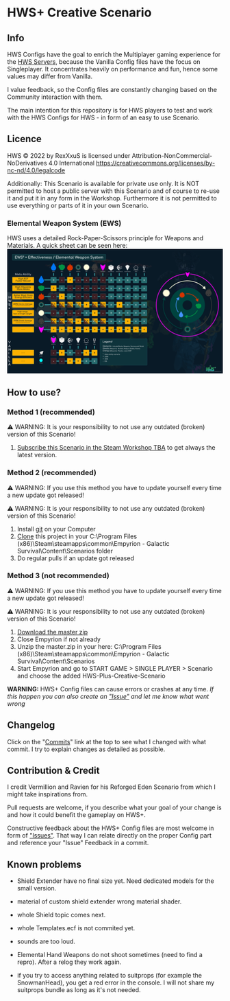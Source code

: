 # HWS+ Creative Scenario

## Info

HWS Configs have the goal to enrich the Multiplayer gaming experience for the [HWS Servers](https://empyrion-homeworld.net), because the Vanilla Config files have the focus on Singleplayer.
It concentrates heavily on performance and fun, hence some values may differ from Vanilla.

I value feedback, so the Config files are constantly changing based on the Community interaction with them.

The main intention for this repository is for HWS players to test and work with the HWS Configs for HWS - in form of an easy to use Scenario.

## Licence
HWS © 2022 by RexXxuS is licensed under Attribution-NonCommercial-NoDerivatives 4.0 International
https://creativecommons.org/licenses/by-nc-nd/4.0/legalcode

Additionally: This Scenario is available for private use only. It is NOT permitted to host a public server with this Scenario and of course to re-use it and put it in any form in the Workshop.
Furthermore it is not permitted to use everything or parts of it in your own Scenario.

### Elemental Weapon System (EWS)
HWS uses a detailed Rock-Paper-Scissors principle for Weapons and Materials. A quick sheet can be seen here:
![HWS-Elemental-Effectiveness](https://github.com/B-iggy/HWS-Plus-Creative-Scenario/blob/main/SharedData/Content/Prefabs/HWS-Elemental-Effectiveness.png?raw=true)


## How to use?

### Method 1 (recommended)
⚠ WARNING: It is your responsibility to not use any outdated (broken) version of this Scenario!

1. [Subscribe this Scenario in the Steam Workshop TBA](#) to get always the latest version.

### Method 2 (recommended)
⚠ WARNING: If you use this method you have to update yourself every time a new update got released!

⚠ WARNING: It is your responsibility to not use any outdated (broken) version of this Scenario!

1. Install [git](https://git-scm.com/downloads) on your Computer
2. [Clone](https://github.com/B-iggy/HWS-Plus-Creative-Scenario.git) this project in your C:\Program Files (x86)\Steam\steamapps\common\Empyrion - Galactic Survival\Content\Scenarios folder
3. Do regular pulls if an update got released

### Method 3 (not recommended)
⚠ WARNING: If you use this method you have to update yourself every time a new update got released!

⚠ WARNING: It is your responsibility to not use any outdated (broken) version of this Scenario!

1. [Download the master zip](https://github.com/B-iggy/HWS-Plus-Creative-Scenario/archive/refs/heads/main.zip)
2. Close Empyrion if not already
3. Unzip the master.zip in your here: C:\Program Files (x86)\Steam\steamapps\common\Empyrion - Galactic Survival\Content\Scenarios
4. Start Empyrion and go to START GAME > SINGLE PLAYER > Scenario and choose the added HWS-Plus-Creative-Scenario

**WARNING:** HWS+ Config files can cause errors or crashes at any time.
*If this happen you can also create an ["Issue"](https://github.com/B-iggy/HWS-Plus-Creative-Scenario/issues) and let me know what went wrong*

## Changelog

Click on the "[Commits](https://github.com/B-iggy/HWS-Plus-Creative-Scenario/commits/main)" link at the top to see what I changed with what commit. I try to explain changes as detailed as possible.

## Contribution & Credit

I credit Vermillion and Ravien for his Reforged Eden Scenario from which I might take inspirations from.

Pull requests are welcome, if you describe what your goal of your change is and how it could benefit the gameplay on HWS+.

Constructive feedback about the HWS+ Config files are most welcome in form of ["Issues"](https://github.com/B-iggy/HWS-Plus-Creative-Scenario/issues). That way I can relate directly on the proper Config part and reference your "Issue" Feedback in a commit.

## Known problems

* Shield Extender have no final size yet. Need dedicated models for the small version.

* material of custom shield extender wrong material shader.

* whole Shield topic comes next.

* whole Templates.ecf is not commited yet.

* sounds are too loud.

* Elemental Hand Weapons do not shoot sometimes (need to find a repro). After a relog they work again.

* if you try to access anything related to suitprops (for example the SnowmanHead), you get a red error in the console. I will not share my suitprops bundle as long as it's not needed.
